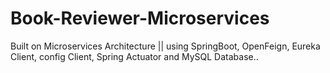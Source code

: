 # Book-Reviewer-Microservices
Built on Microservices Architecture || using SpringBoot, OpenFeign, Eureka Client, config Client, Spring Actuator and MySQL Database.. 
